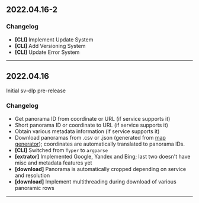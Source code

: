 ## 2022.04.16-2
### Changelog
- **[CLI]** Implement Update System
- **[CLI]** Add Versioning System
- **[CLI]** Update Error System
---
## 2022.04.16
Initial sv-dlp pre-release
### Changelog
- Get panorama ID from coordinate or URL (if service supports it)
- Short panorama ID or coordinate to URL (if service supports it)
- Obtain various metadata information (if service supports it)
- Download panoramas from .csv or .json (generated from [map generator](https://map-generator-flax.vercel.app/)); coordinates are automatically translated to panorama IDs.
- **[CLI]** Switched from `Typer` to `argparse`
- **[extrator]** Implemented Google, Yandex and Bing; last two doesn't have misc and metadata features yet
- **[download]** Panorama is automatically cropped depending on service and resolution
- **[download]** Implement multithreading during download of various panoramic rows
---